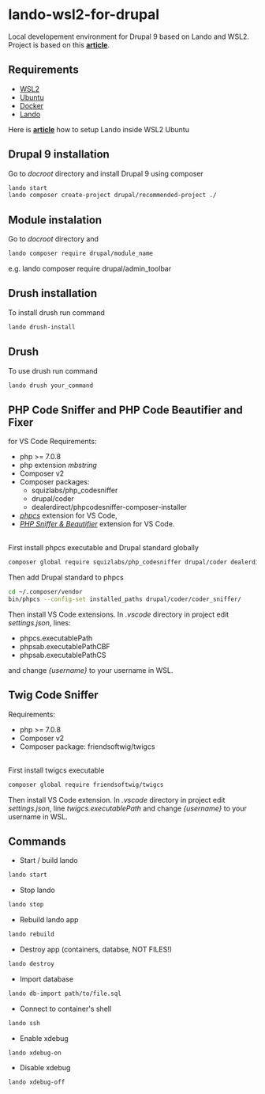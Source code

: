 # lando-wsl2-for-drupal
Local developement environment for Drupal 9 based on Lando and WSL2. </br>
Project is based on this **[article](https://www.liip.ch/en/blog/setup-drupal-and-lando-with-wsl2-on-windows)**.

## Requirements

* [WSL2](https://docs.microsoft.com/en-us/windows/wsl/install-win10)
* [Ubuntu](https://www.microsoft.com/pl-pl/p/ubuntu/9nblggh4msv6)
* [Docker](https://www.docker.com/products/docker-desktop)
* [Lando](https://docs.lando.dev/)

Here is **[article](https://www.liip.ch/en/blog/setup-drupal-and-lando-with-wsl2-on-windows)** how to setup Lando inside WSL2 Ubuntu

## Drupal 9 installation
Go to *docroot* directory and install Drupal 9 using composer
```bash
lando start
lando composer create-project drupal/recommended-project ./
```

## Module instalation
Go to *docroot* directory and 
```bash
lando composer require drupal/module_name
```
e.g. lando composer require drupal/admin_toolbar

## Drush installation
To install drush run command
```bash
lando drush-install
```

## Drush
To use drush run command
```bash
lando drush your_command
``` 

## PHP Code Sniffer and PHP Code Beautifier and Fixer
 for VS Code
Requirements:
* php >= 7.0.8
* php extension *mbstring* 
* Composer v2
* Composer packages: 
    * squizlabs/php_codesniffer
    * drupal/coder
    * dealerdirect/phpcodesniffer-composer-installer
* *[phpcs](https://marketplace.visualstudio.com/items?itemName=ikappas.phpcs)* extension for VS Code,
* *[PHP Sniffer & Beautifier](https://marketplace.visualstudio.com/items?itemName=ValeryanM.vscode-phpsab)* extension for VS Code.


</br>
First install phpcs executable and Drupal standard globally

```bash
composer global require squizlabs/php_codesniffer drupal/coder dealerdirect/phpcodesniffer-composer-installer
```

Then add Drupal standard to phpcs

```bash
cd ~/.composer/vendor
bin/phpcs --config-set installed_paths drupal/coder/coder_sniffer/
```

Then install VS Code extensions. In *.vscode* directory in project edit *settings.json*, lines:
* phpcs.executablePath
* phpsab.executablePathCBF
* phpsab.executablePathCS

and change *{username}* to your username in WSL.

## Twig Code Sniffer
Requirements:
* php >= 7.0.8 
* Composer v2
* Composer package: friendsoftwig/twigcs

</br>
First install twigcs executable 

```bash
composer global require friendsoftwig/twigcs
```

Then install VS Code extension. In *.vscode* directory in project edit *settings.json*, line *twigcs.executablePath* and change *{username}* to your username in WSL.

## Commands
* Start / build lando
```bash
lando start
```
* Stop lando
```bash
lando stop
```
* Rebuild lando app
```bash
lando rebuild
```
* Destroy app (containers, databse, NOT FILES!)
```bash
lando destroy
```
* Import database
```bash
lando db-import path/to/file.sql
```
* Connect to container's shell 
```bash
lando ssh
```
* Enable xdebug
```bash
lando xdebug-on
```
* Disable xdebug
```bash
lando xdebug-off
```